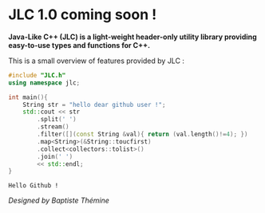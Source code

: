 # JLC 1.0 coming soon !

**Java-Like C++ (JLC) is a light-weight header-only utility library providing easy-to-use types and functions for C++.**

This is a small overview of features provided by JLC :
```cpp
#include "JLC.h"
using namespace jlc;

int main(){
    String str = "hello dear github user !";
    std::cout << str
        .split(' ')
        .stream()
        .filter([](const String &val){ return (val.length()!=4); })
        .map<String>(&String::toucfirst)
        .collect<collectors::tolist>()
        .join(' ')
        << std::endl;
}
```
```
Hello Github !
```

*Designed by Baptiste Thémine*

